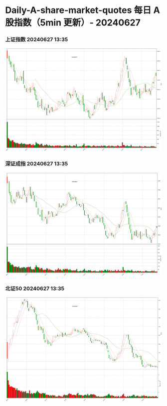 
# Daily-A-share-market-quotes 每日 A 股指数（5min 更新）- 20240627

### 上证指数 20240627 13:35
![](./fig/2024/6/20240627-sh000001.png)

### 深证成指 20240627 13:35
![](./fig/2024/6/20240627-sz399001.png)

### 北证50 20240627 13:35
![](./fig/2024/6/20240627-bj899050.png)
